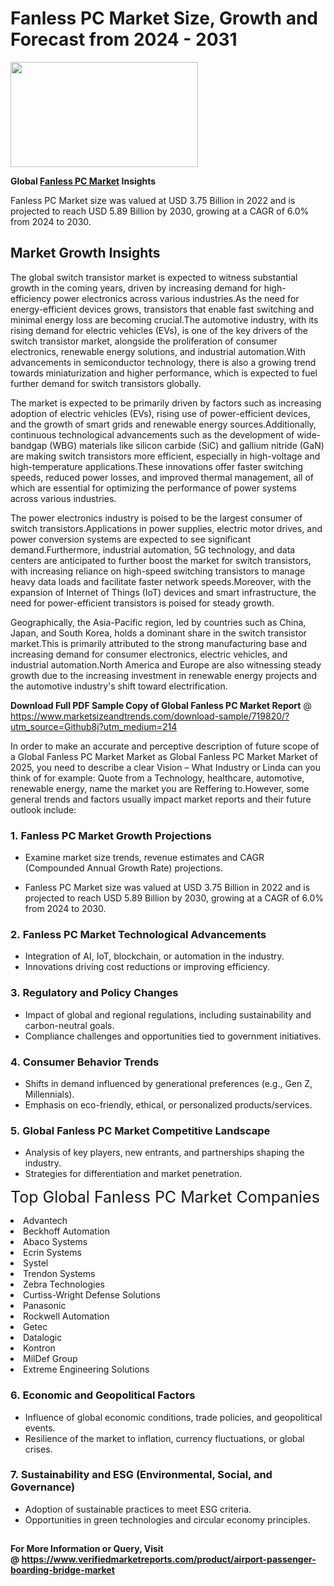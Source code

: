 <H1>Fanless PC Market Size, Growth and Forecast from 2024 - 2031</H1><img class="aligncenter size-medium wp-image-584254" src="https://thirdeyenews.in/wp-content/uploads/2024/09/Global-Market-Research-300x168.jpeg" alt="" width="300" height="168" /><p><strong>Global&nbsp;<a href="https://www.marketsizeandtrends.com/download-sample/719820/?utm_source=Github8j?utm_medium=214">Fanless PC Market</a> Insights</strong></p><p>Fanless PC Market size was valued at USD 3.75 Billion in 2022 and is projected to reach USD 5.89 Billion by 2030, growing at a CAGR of 6.0% from 2024 to 2030.</p><p><h2>Market Growth Insights</h2> <p>The global switch transistor market is expected to witness substantial growth in the coming years, driven by increasing demand for high-efficiency power electronics across various industries.As the need for energy-efficient devices grows, transistors that enable fast switching and minimal energy loss are becoming crucial.The automotive industry, with its rising demand for electric vehicles (EVs), is one of the key drivers of the switch transistor market, alongside the proliferation of consumer electronics, renewable energy solutions, and industrial automation.With advancements in semiconductor technology, there is also a growing trend towards miniaturization and higher performance, which is expected to fuel further demand for switch transistors globally.</p> <p>The market is expected to be primarily driven by factors such as increasing adoption of electric vehicles (EVs), rising use of power-efficient devices, and the growth of smart grids and renewable energy sources.Additionally, continuous technological advancements such as the development of wide-bandgap (WBG) materials like silicon carbide (SiC) and gallium nitride (GaN) are making switch transistors more efficient, especially in high-voltage and high-temperature applications.These innovations offer faster switching speeds, reduced power losses, and improved thermal management, all of which are essential for optimizing the performance of power systems across various industries.</p> <p>The power electronics industry is poised to be the largest consumer of switch transistors.Applications in power supplies, electric motor drives, and power conversion systems are expected to see significant demand.Furthermore, industrial automation, 5G technology, and data centers are anticipated to further boost the market for switch transistors, with increasing reliance on high-speed switching transistors to manage heavy data loads and facilitate faster network speeds.Moreover, with the expansion of Internet of Things (IoT) devices and smart infrastructure, the need for power-efficient transistors is poised for steady growth.</p> <p>Geographically, the Asia-Pacific region, led by countries such as China, Japan, and South Korea, holds a dominant share in the switch transistor market.This is primarily attributed to the strong manufacturing base and increasing demand for consumer electronics, electric vehicles, and industrial automation.North America and Europe are also witnessing steady growth due to the increasing investment in renewable energy projects and the automotive industry's shift toward electrification.</p> <p><span class=""><strong>Download Full PDF Sample Copy of Global Fanless PC Market Report</strong> @ <a href="https://www.marketsizeandtrends.com/download-sample/719820/?utm_source=Github8j?utm_medium=214" target="_blank">https://www.marketsizeandtrends.com/download-sample/719820/?utm_source=Github8j?utm_medium=214</a></span></p><p>In order to make an accurate and perceptive description of future scope of a Global&nbsp;Fanless PC Market Market as Global&nbsp;Fanless PC Market Market of 2025, you need to describe a clear Vision &ndash; What Industry or Linda can you think of for example: Quote from a Technology, healthcare, automotive, renewable energy, name the market you are Reffering to.However, some general trends and factors usually impact market reports and their future outlook include:</p><h3>1.&nbsp;<strong>Fanless PC Market Growth Projections</strong></h3><ul><li>Examine market size trends, revenue estimates and CAGR (Compounded Annual Growth Rate) projections.</li><li><p>Fanless PC Market size was valued at USD 3.75 Billion in 2022 and is projected to reach USD 5.89 Billion by 2030, growing at a CAGR of 6.0% from 2024 to 2030.</p></li></ul><h3>2.&nbsp;<strong>Fanless PC Market Technological Advancements</strong></h3><ul><li>Integration of AI, IoT, blockchain, or automation in the industry.</li><li>Innovations driving cost reductions or improving efficiency.</li></ul><h3>3.&nbsp;<strong>Regulatory and Policy Changes</strong></h3><ul><li>Impact of global and regional regulations, including sustainability and carbon-neutral goals.</li><li>Compliance challenges and opportunities tied to government initiatives.</li></ul><h3>4.&nbsp;<strong>Consumer Behavior Trends</strong></h3><ul><li>Shifts in demand influenced by generational preferences (e.g., Gen Z, Millennials).</li><li>Emphasis on eco-friendly, ethical, or personalized products/services.</li></ul><h3>5.&nbsp;<strong>Global Fanless PC Market Competitive Landscape</strong></h3><ul><li>Analysis of key players, new entrants, and partnerships shaping the industry.</li><li>Strategies for differentiation and market penetration.</li></ul><p data-pm-slice="1 1 []"><span style="color: inherit; font-family: inherit; font-size: 25px;">Top Global Fanless PC Market Companies</span></p><div class="" data-test-id=""><p><li>Advantech</li><li> Beckhoff Automation</li><li> Abaco Systems</li><li> Ecrin Systems</li><li> Systel</li><li> Trendon Systems</li><li> Zebra Technologies</li><li> Curtiss-Wright Defense Solutions</li><li> Panasonic</li><li> Rockwell Automation</li><li> Getec</li><li> Datalogic</li><li> Kontron</li><li> MilDef Group</li><li> Extreme Engineering Solutions</li></p></div><h3>6.&nbsp;<strong>Economic and Geopolitical Factors</strong></h3><ul><li>Influence of global economic conditions, trade policies, and geopolitical events.</li><li>Resilience of the market to inflation, currency fluctuations, or global crises.</li></ul><h3>7.&nbsp;<strong>Sustainability and ESG (Environmental, Social, and Governance)</strong></h3><ul><li>Adoption of sustainable practices to meet ESG criteria.</li><li>Opportunities in green technologies and circular economy principles.</li></ul><h2><strong style="font-size: 14px;">For More Information or Query, Visit @&nbsp;</strong><a style="background-color: #ffffff; font-size: 14px;" href="https://www.marketsizeandtrends.com/report/fanless-pc-market/" target="_blank">https://www.verifiedmarketreports.com/product/airport-passenger-boarding-bridge-market</a></h2>
